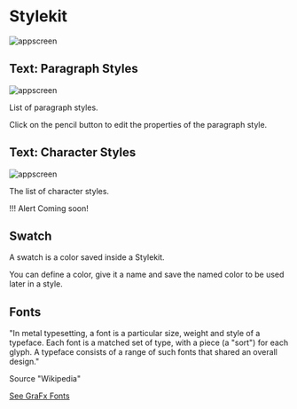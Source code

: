 # Stylekit

![appscreen](https://chilipublishdocs.imgix.net/GraFx_studio/ui_stylekit.png)

## Text: Paragraph Styles

![appscreen](https://chilipublishdocs.imgix.net/GraFx_studio/ui_ps_panel2.png)

List of paragraph styles.

Click on the pencil button to edit the properties of the paragraph style.

## Text: Character Styles

![appscreen](https://chilipublishdocs.imgix.net/GraFx_studio/ui_cs_panel.png)

The list of character styles.

!!! Alert
	Coming soon!

## Swatch

A swatch is a color saved inside a Stylekit.

You can define a color, give it a name and save the named color to be used later in a style.

## Fonts

"In metal typesetting, a font is a particular size, weight and style of a typeface. Each font is a matched set of type, with a piece (a "sort") for each glyph. A typeface consists of a range of such fonts that shared an overall design."

Source "Wikipedia"

[See GraFx Fonts](/GraFx_Fonts/)